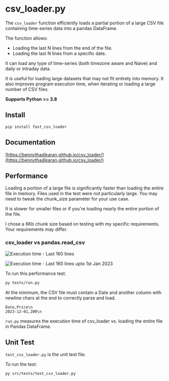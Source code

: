# csv_loader.py

The `csv_loader` function efficiently loads a partial portion of a large CSV file containing time-series data into a pandas DataFrame.

The function allows:

- Loading the last N lines from the end of the file.
- Loading the last N lines from a specific date.

It can load any type of time-series (both timezone aware and Naive) and daily or intraday data.

It is useful for loading large datasets that may not fit entirely into memory.
It also improves program execution time, when iterating or loading a large number of CSV files.

**Supports Python >= 3.8**

## Install

`pip install fast_csv_loader`

## Documentation

[https://bennythadikaran.github.io/csv_loader/](https://bennythadikaran.github.io/csv_loader/)

## Performance

Loading a portion of a large file is significantly faster than loading the entire file in memory.
Files used in the test were not particularly large. You may need to tweak the chunk_size parameter for your use case.

It is slower for smaller files or if you're loading nearly the entire portion of the file.

I chose a 6Kb chunk size based on testing with my specific requirements. Your requirements may differ.

### csv_loader vs pandas.read_csv

![Execution time - Last 160 lines](https://res.cloudinary.com/doyu4uovr/image/upload/s--oBlTOOhq--/f_auto/v1728895388/csv_loader/csv_loader_perf_14oct2024_bkjrgt.png)

![Execution time - Last 160 lines upto 1st Jan 2023](https://res.cloudinary.com/doyu4uovr/image/upload/s--H3sgcCoR--/f_auto/v1728895389/csv_loader/csv_loader_perf_dt_14oct2024_vojj0j.png)

To run this performance test.

```bash
py tests/run.py
```

At the minimum, the CSV file must contain a Date and another column with newline chars at the end to correctly parse and load.

```
Date,Price\n
2023-12-01,200\n
```

`run.py` measures the execution time of csv_loader vs. loading the entire file in Pandas DataFrame.

## Unit Test

`test_csv_loader.py` is the unit test file.

To run the test:

```bash
py src/tests/test_csv_loader.py
```
